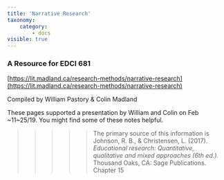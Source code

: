 ```yaml
---
title: 'Narrative Research'
taxonomy:
    category:
        - docs
visible: true
---
```



### A Resource for EDCI 681

[https://lit.madland.ca/research-methods/narrative-research](https://lit.madland.ca/research-methods/narrative-research)

Compiled by William Pastory & Colin Madland

These pages supported a presentation by William and Colin on Feb ~11~25/19. You might find some of these notes helpful.

>>>>> The primary source of this information is
>>>>> Johnson, R. B., & Christensen, L. (2017). *Educational research: Quantitative, qualitative and mixed approaches (6th ed.).* Thousand Oaks, CA: Sage Publications. Chapter 15
